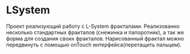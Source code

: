 # LSystem
Проект реализующий работу с L-System фракталами.
Реализованно несколько стандартных фракталов (снежинка и папоротник), а так же форма для создания своих фракталов.
Нарисованный фрактал можно передвинуть с помощью onTouch интерфейса(перетащить пальцем).
